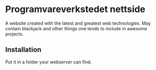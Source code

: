 # Programvareverkstedet nettside

A website created with the latest and greatest web technologies.
May contain blackjack and other things one tends to include in awesome projects.

## Installation

Put it in a folder your webserver can find.
